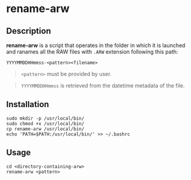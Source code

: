 # rename-arw

## Description
**rename-arw** is a script that operates in the folder in which it is launched and ranames all the RAW files with `.ARW` extension following this path:

`YYYYMMDDHHmmss-<pattern><filename>`

> `<pattern>` must be provided by user.

> `YYYYMMDDHHmmss` is retrieved from the datetime metadata of the file.

## Installation
```
sudo mkdir -p /usr/local/bin/
sudo chmod +x /usr/local/bin/
cp rename-arw /usr/local/bin/
echo 'PATH=$PATH:/usr/local/bin/' >> ~/.bashrc
```

## Usage
```
cd <directory-containing-arw>
rename-arw <pattern>
```